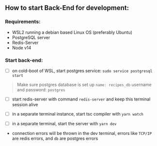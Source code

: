 ## How to start Back-End for development:

### Requirements:

- WSL2 running a debian based Linux OS (preferably Ubuntu)
- PostgreSQL server
- Redis-Server
- Node v14

### Start back-end: 

- [ ] on cold-boot of WSL, start postgres service: `sudo service postgresql start`
 > Make sure postgres database is set up `name: recipes_db` username and password: `postgres`

- [ ] start redis-server with command `redis-server` and keep this terminal session alive

- [ ] in a separate terminal instance, start tsc compiler with `yarn watch`

- [ ] in a separate terminal, start the server with `yarn dev`

- connection errors will be thrown in the dev terminal, errors like `TCP/IP` are redis errors, and `db` are postgres errors